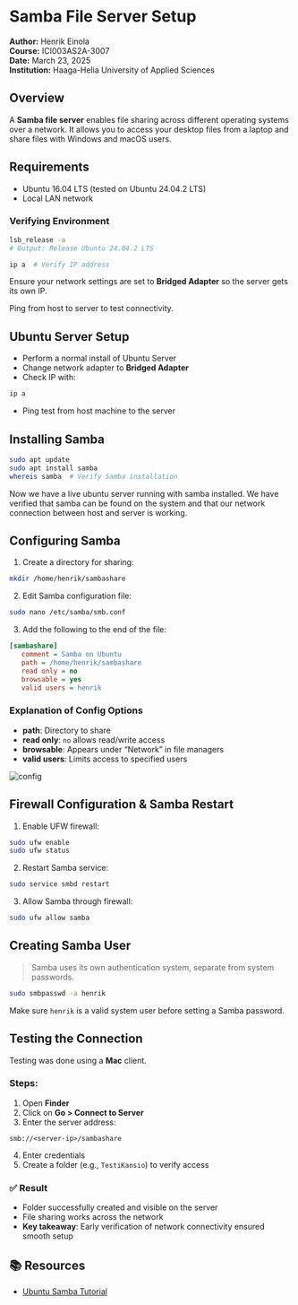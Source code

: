 # Samba File Server Setup

**Author:** Henrik Einola  
**Course:** ICI003AS2A-3007  
**Date:** March 23, 2025  
**Institution:** Haaga-Helia University of Applied Sciences  

## Overview

A **Samba file server** enables file sharing across different operating systems over a network. It allows you to access your desktop files from a laptop and share files with Windows and macOS users.

## Requirements

- Ubuntu 16.04 LTS (tested on Ubuntu 24.04.2 LTS)
- Local LAN network

### Verifying Environment

```bash
lsb_release -a
# Output: Release Ubuntu 24.04.2 LTS

ip a  # Verify IP address
```

Ensure your network settings are set to **Bridged Adapter** so the server gets its own IP.

Ping from host to server to test connectivity.

## Ubuntu Server Setup

- Perform a normal install of Ubuntu Server
- Change network adapter to **Bridged Adapter**
- Check IP with:

```bash
ip a
```

- Ping test from host machine to the server

## Installing Samba

```bash
sudo apt update
sudo apt install samba
whereis samba  # Verify Samba installation
```

Now we have a live ubuntu server running with samba installed. We have
verified that samba can be found on the system and that our network
connection between host and server is working.

## Configuring Samba

1. Create a directory for sharing:

```bash
mkdir /home/henrik/sambashare
```

2. Edit Samba configuration file:

```bash
sudo nano /etc/samba/smb.conf
```

3. Add the following to the end of the file:

```ini
[sambashare]
   comment = Samba on Ubuntu
   path = /home/henrik/sambashare
   read only = no
   browsable = yes
   valid users = henrik
```

### Explanation of Config Options

- **path**: Directory to share
- **read only**: `no` allows read/write access
- **browsable**: Appears under “Network” in file managers
- **valid users**: Limits access to specified users

![config](https://github.com/HMJ3/samba-file-server/blob/main/config.png)

## Firewall Configuration & Samba Restart

1. Enable UFW firewall:

```bash
sudo ufw enable
sudo ufw status
```

2. Restart Samba service:

```bash
sudo service smbd restart
```

3. Allow Samba through firewall:

```bash
sudo ufw allow samba
```

## Creating Samba User

> Samba uses its own authentication system, separate from system passwords.

```bash
sudo smbpasswd -a henrik
```

Make sure `henrik` is a valid system user before setting a Samba password.

## Testing the Connection

Testing was done using a **Mac** client.

### Steps:

1. Open **Finder**
2. Click on **Go > Connect to Server**
3. Enter the server address:

```
smb://<server-ip>/sambashare
```

4. Enter credentials
5. Create a folder (e.g., `TestiKansio`) to verify access

### ✅ Result

- Folder successfully created and visible on the server
- File sharing works across the network
- **Key takeaway**: Early verification of network connectivity ensured smooth setup

## 📚 Resources

- [Ubuntu Samba Tutorial](https://ubuntu.com/tutorials/install-and-configure-samba#1-overview)

